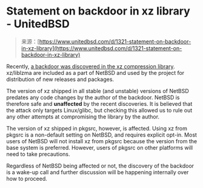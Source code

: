 <!--yml
category: 未分类
date: 2024-05-29 12:48:36
-->

# Statement on backdoor in xz library - UnitedBSD

> 来源：[https://www.unitedbsd.com/d/1321-statement-on-backdoor-in-xz-library](https://www.unitedbsd.com/d/1321-statement-on-backdoor-in-xz-library)

Recently, [a backdoor was discovered in the xz compression library](https://www.openwall.com/lists/oss-security/2024/03/29/4). xz/liblzma are included as a part of NetBSD and used by the project for distribution of new releases and packages.

The version of xz shipped in all stable (and unstable) versions of NetBSD predates any code changes by the author of the backdoor. NetBSD is therefore safe and **unaffected** by the recent discoveries. It is believed that the attack only targets Linux/glibc, but checking this allowed us to rule out any other attempts at compromising the library by the author.

The version of xz shipped in pkgsrc, however, is affected. Using xz from pkgsrc is a non-default setting on NetBSD, and requires explicit opt-in. Most users of NetBSD will not install xz from pkgsrc because the version from the base system is preferred. However, users of pkgsrc on other platforms will need to take precautions.

Regardless of NetBSD being affected or not, the discovery of the backdoor is a wake-up call and further discussion will be happening internally over how to proceed.